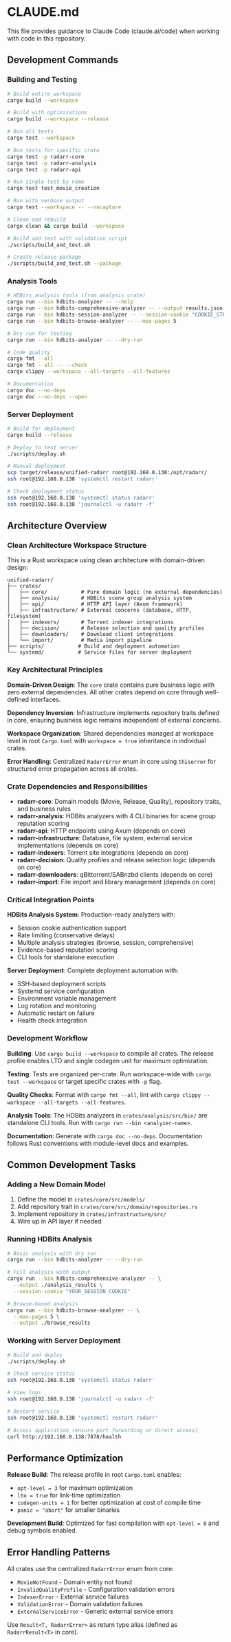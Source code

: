 # CLAUDE.md

This file provides guidance to Claude Code (claude.ai/code) when working with code in this repository.

## Development Commands

### Building and Testing
```bash
# Build entire workspace
cargo build --workspace

# Build with optimizations
cargo build --workspace --release

# Run all tests
cargo test --workspace

# Run tests for specific crate
cargo test -p radarr-core
cargo test -p radarr-analysis
cargo test -p radarr-api

# Run single test by name
cargo test test_movie_creation

# Run with verbose output
cargo test --workspace -- --nocapture

# Clean and rebuild
cargo clean && cargo build --workspace

# Build and test with validation script
./scripts/build_and_test.sh

# Create release package
./scripts/build_and_test.sh --package
```

### Analysis Tools
```bash
# HDBits analysis tools (from analysis crate)
cargo run --bin hdbits-analyzer -- --help
cargo run --bin hdbits-comprehensive-analyzer -- --output results.json
cargo run --bin hdbits-session-analyzer -- --session-cookie "COOKIE_STRING"
cargo run --bin hdbits-browse-analyzer -- --max-pages 5

# Dry run for testing
cargo run --bin hdbits-analyzer -- --dry-run

# Code quality
cargo fmt --all
cargo fmt --all -- --check
cargo clippy --workspace --all-targets --all-features

# Documentation
cargo doc --no-deps
cargo doc --no-deps --open
```

### Server Deployment
```bash
# Build for deployment
cargo build --release

# Deploy to test server
./scripts/deploy.sh

# Manual deployment
scp target/release/unified-radarr root@192.168.0.138:/opt/radarr/
ssh root@192.168.0.138 'systemctl restart radarr'

# Check deployment status
ssh root@192.168.0.138 'systemctl status radarr'
ssh root@192.168.0.138 'journalctl -u radarr -f'
```

## Architecture Overview

### Clean Architecture Workspace Structure
This is a Rust workspace using clean architecture with domain-driven design:

```
unified-radarr/
├── crates/
│   ├── core/           # Pure domain logic (no external dependencies)
│   ├── analysis/       # HDBits scene group analysis system
│   ├── api/            # HTTP API layer (Axum framework)
│   ├── infrastructure/ # External concerns (database, HTTP, filesystem)
│   ├── indexers/       # Torrent indexer integrations
│   ├── decision/       # Release selection and quality profiles
│   ├── downloaders/    # Download client integrations
│   └── import/         # Media import pipeline
├── scripts/           # Build and deployment automation
└── systemd/           # Service files for server deployment
```

### Key Architectural Principles

**Domain-Driven Design**: The `core` crate contains pure business logic with zero external dependencies. All other crates depend on core through well-defined interfaces.

**Dependency Inversion**: Infrastructure implements repository traits defined in core, ensuring business logic remains independent of external concerns.

**Workspace Organization**: Shared dependencies managed at workspace level in root `Cargo.toml` with `workspace = true` inheritance in individual crates.

**Error Handling**: Centralized `RadarrError` enum in core using `thiserror` for structured error propagation across all crates.

### Crate Dependencies and Responsibilities

- **radarr-core**: Domain models (Movie, Release, Quality), repository traits, and business rules
- **radarr-analysis**: HDBits analyzers with 4 CLI binaries for scene group reputation scoring
- **radarr-api**: HTTP endpoints using Axum (depends on core)
- **radarr-infrastructure**: Database, file system, external service implementations (depends on core)
- **radarr-indexers**: Torrent site integrations (depends on core)
- **radarr-decision**: Quality profiles and release selection logic (depends on core)
- **radarr-downloaders**: qBittorrent/SABnzbd clients (depends on core)
- **radarr-import**: File import and library management (depends on core)

### Critical Integration Points

**HDBits Analysis System**: Production-ready analyzers with:
- Session cookie authentication support
- Rate limiting (conservative delays)
- Multiple analysis strategies (browse, session, comprehensive)
- Evidence-based reputation scoring
- CLI tools for standalone execution

**Server Deployment**: Complete deployment automation with:
- SSH-based deployment scripts
- Systemd service configuration
- Environment variable management
- Log rotation and monitoring
- Automatic restart on failure
- Health check integration

### Development Workflow

**Building**: Use `cargo build --workspace` to compile all crates. The release profile enables LTO and single codegen unit for maximum optimization.

**Testing**: Tests are organized per-crate. Run workspace-wide with `cargo test --workspace` or target specific crates with `-p` flag.

**Quality Checks**: Format with `cargo fmt --all`, lint with `cargo clippy --workspace --all-targets --all-features`.

**Analysis Tools**: The HDBits analyzers in `crates/analysis/src/bin/` are standalone CLI tools. Run with `cargo run --bin <analyzer-name>`.

**Documentation**: Generate with `cargo doc --no-deps`. Documentation follows Rust conventions with module-level docs and examples.

## Common Development Tasks

### Adding a New Domain Model
1. Define the model in `crates/core/src/models/`
2. Add repository trait in `crates/core/src/domain/repositories.rs`
3. Implement repository in `crates/infrastructure/src/`
4. Wire up in API layer if needed

### Running HDBits Analysis
```bash
# Basic analysis with dry run
cargo run --bin hdbits-analyzer -- --dry-run

# Full analysis with output
cargo run --bin hdbits-comprehensive-analyzer -- \
  --output ./analysis_results \
  --session-cookie "YOUR_SESSION_COOKIE"

# Browse-based analysis
cargo run --bin hdbits-browse-analyzer -- \
  --max-pages 5 \
  --output ./browse_results
```

### Working with Server Deployment
```bash
# Build and deploy
./scripts/deploy.sh

# Check service status
ssh root@192.168.0.138 'systemctl status radarr'

# View logs
ssh root@192.168.0.138 'journalctl -u radarr -f'

# Restart service
ssh root@192.168.0.138 'systemctl restart radarr'

# Access application (ensure port forwarding or direct access)
curl http://192.168.0.138:7878/health
```

## Performance Optimization

**Release Build**: The release profile in root `Cargo.toml` enables:
- `opt-level = 3` for maximum optimization
- `lto = true` for link-time optimization
- `codegen-units = 1` for better optimization at cost of compile time
- `panic = "abort"` for smaller binaries

**Development Build**: Optimized for fast compilation with `opt-level = 0` and debug symbols enabled.

## Error Handling Patterns

All crates use the centralized `RadarrError` enum from core:
- `MovieNotFound` - Domain entity not found
- `InvalidQualityProfile` - Configuration validation errors
- `IndexerError` - External service failures
- `ValidationError` - Domain validation failures
- `ExternalServiceError` - Generic external service errors

Use `Result<T, RadarrError>` as return type alias (defined as `RadarrResult<T>` in core).